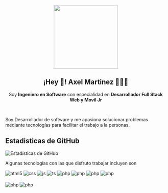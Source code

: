 
<p align="center" width="300">
   <img align="center" width="200" src="https://avatars.githubusercontent.com/u/85527179?v=4" />
   <h2 align="center">¡Hey 👋! Axel Martinez 👨🏻‍💻</h2>
</p>
<p align="center">Soy <strong>Ingeniero en Software</strong> con especialidad en <strong>Desarrollador Full Stack Web y Movil Jr </strong></p>
<br>
<p>Soy Desarrollador de software y me apasiona solucionar problemas mediante tecnologías para facilitar el trabajo a la personas.</p>
<h2>Estadisticas de GitHub</h2>

![Estadísticas de GitHub](https://github-readme-stats.vercel.app/api?username=Axel200121&show_icons=true&theme=tokyonight)

<p>Algunas tecnologías con las que disfruto trabajar incluyen son</p>
<div style="display: inline_block">
  <img align="center" alt="html5" src="https://img.shields.io/badge/HTML5-E34F26?style=for-the-badge&logo=html5&logoColor=white" />
  <img align="center" alt="css" src="https://img.shields.io/badge/CSS3-1572B6?style=for-the-badge&logo=css3&logoColor=white" />
  <img align="center" alt="js" src="https://img.shields.io/badge/JavaScript-F7DF1E?style=for-the-badge&logo=javascript&logoColor=black" />
  <img align="center" alt="ts" src="https://img.shields.io/badge/Vue.js-35495E?style=for-the-badge&logo=vue.js&logoColor=4FC08D"/>
  <img align="center" alt="php" src="https://img.shields.io/badge/PHP-777BB4?style=for-the-badge&logo=php&logoColor=white"/>
  <img align="center" alt="php" src="https://img.shields.io/badge/Bootstrap-563D7C?style=for-the-badge&logo=bootstrap&logoColor=white"/>
  <img align="center" alt="php" src="https://img.shields.io/badge/Laravel-FF2D20?style=for-the-badge&logo=laravel&logoColor=white"/>
  <img align="center" alt="php" src="https://img.shields.io/badge/MySQL-00000F?style=for-the-badge&logo=mysql&logoColor=white"/>
</div>
<div style="display: inline_block">
  <br>
  <img align="center" alt="php" src="https://img.shields.io/badge/Java-ED8B00?style=for-the-badge&logo=java&logoColor=white"/>
  <img align="center" alt="php" src="https://img.shields.io/badge/Figma-F24E1E?style=for-the-badge&logo=figma&logoColor=white"/>
</div>
